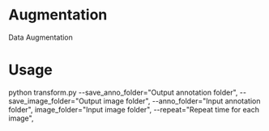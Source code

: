 # Augmentation
 Data Augmentation
 
# Usage
python transform.py --save_anno_folder="Output annotation folder", --save_image_folder="Output image folder", --anno_folder="Input annotation folder", image_folder="Input image folder", --repeat="Repeat time for each image",
